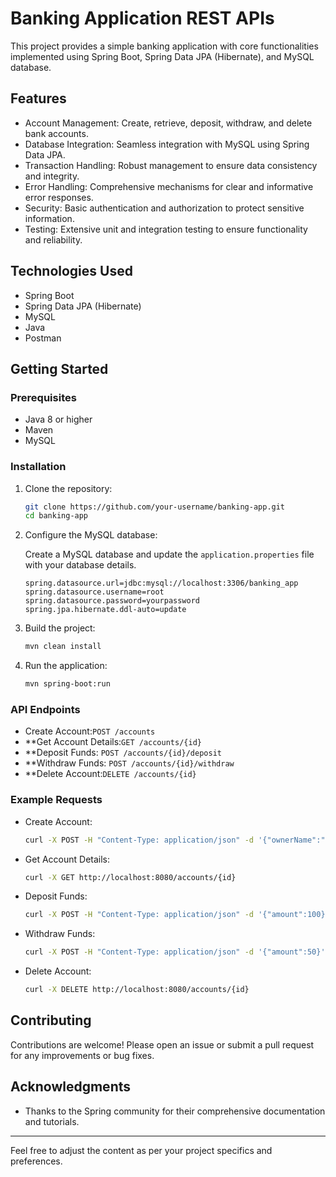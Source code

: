 # Banking Application REST APIs

This project provides a simple banking application with core functionalities implemented using Spring Boot, Spring Data JPA (Hibernate), and MySQL database.

## Features

- Account Management: Create, retrieve, deposit, withdraw, and delete bank accounts.
- Database Integration: Seamless integration with MySQL using Spring Data JPA.
- Transaction Handling: Robust management to ensure data consistency and integrity.
- Error Handling: Comprehensive mechanisms for clear and informative error responses.
- Security: Basic authentication and authorization to protect sensitive information.
- Testing: Extensive unit and integration testing to ensure functionality and reliability.

## Technologies Used

- Spring Boot
- Spring Data JPA (Hibernate)
- MySQL
- Java
- Postman

## Getting Started

### Prerequisites

- Java 8 or higher
- Maven
- MySQL

### Installation

1. Clone the repository:

   ```bash
   git clone https://github.com/your-username/banking-app.git
   cd banking-app
   ```

2. Configure the MySQL database:

   Create a MySQL database and update the `application.properties` file with your database details.

   ```properties
   spring.datasource.url=jdbc:mysql://localhost:3306/banking_app
   spring.datasource.username=root
   spring.datasource.password=yourpassword
   spring.jpa.hibernate.ddl-auto=update
   ```

3. Build the project:

   ```bash
   mvn clean install
   ```

4. Run the application:

   ```bash
   mvn spring-boot:run
   ```

### API Endpoints

- Create Account:`POST /accounts`
- **Get Account Details:`GET /accounts/{id}`
- **Deposit Funds: `POST /accounts/{id}/deposit`
- **Withdraw Funds: `POST /accounts/{id}/withdraw`
- **Delete Account:`DELETE /accounts/{id}`

### Example Requests

- Create Account:

  ```bash
  curl -X POST -H "Content-Type: application/json" -d '{"ownerName":"John Doe"}' http://localhost:8080/accounts
  ```

- Get Account Details:

  ```bash
  curl -X GET http://localhost:8080/accounts/{id}
  ```

- Deposit Funds:

  ```bash
  curl -X POST -H "Content-Type: application/json" -d '{"amount":100}' http://localhost:8080/accounts/{id}/deposit
  ```

- Withdraw Funds:

  ```bash
  curl -X POST -H "Content-Type: application/json" -d '{"amount":50}' http://localhost:8080/accounts/{id}/withdraw
  ```

- Delete Account:

  ```bash
  curl -X DELETE http://localhost:8080/accounts/{id}
  ```

## Contributing

Contributions are welcome! Please open an issue or submit a pull request for any improvements or bug fixes.


## Acknowledgments

- Thanks to the Spring community for their comprehensive documentation and tutorials.

---

Feel free to adjust the content as per your project specifics and preferences.
